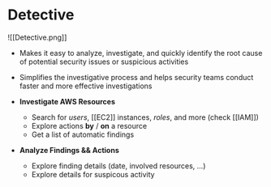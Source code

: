# Detective
![[Detective.png]]
- Makes it easy to analyze, investigate, and quickly identify the root cause of potential security issues or suspicious activities
- Simplifies the investigative process and helps security teams conduct faster and more effective investigations

- **Investigate AWS Resources**
	- Search for *users*, [[EC2]] instances, *roles*, and more (check [[IAM]])
	- Explore actions **by** / **on** a resource
	- Get a list of automatic findings
- **Analyze Findings && Actions**
	- Explore finding details (date, involved resources, ...)
	- Explore details for suspicous activity



